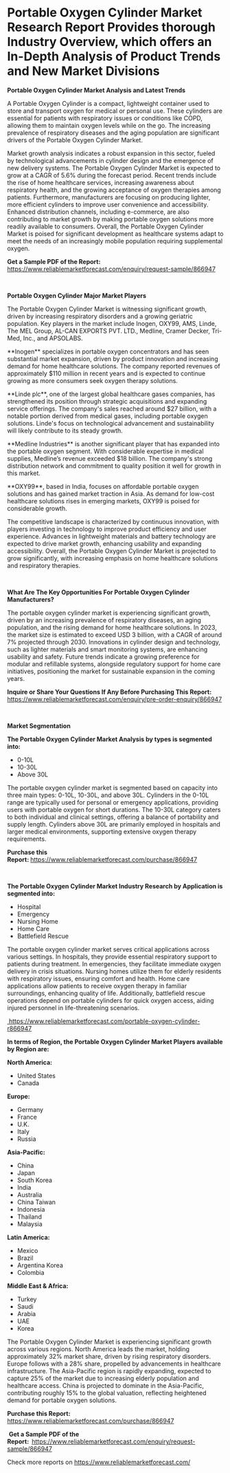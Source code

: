 <p><h1>Portable Oxygen Cylinder Market Research Report Provides thorough Industry Overview, which offers an In-Depth Analysis of Product Trends and New Market Divisions</h1></p><p><strong>Portable Oxygen Cylinder Market Analysis and Latest Trends</strong></p>
<p><p>A Portable Oxygen Cylinder is a compact, lightweight container used to store and transport oxygen for medical or personal use. These cylinders are essential for patients with respiratory issues or conditions like COPD, allowing them to maintain oxygen levels while on the go. The increasing prevalence of respiratory diseases and the aging population are significant drivers of the Portable Oxygen Cylinder Market.</p><p>Market growth analysis indicates a robust expansion in this sector, fueled by technological advancements in cylinder design and the emergence of new delivery systems. The Portable Oxygen Cylinder Market is expected to grow at a CAGR of 5.6% during the forecast period. Recent trends include the rise of home healthcare services, increasing awareness about respiratory health, and the growing acceptance of oxygen therapies among patients. Furthermore, manufacturers are focusing on producing lighter, more efficient cylinders to improve user convenience and accessibility. Enhanced distribution channels, including e-commerce, are also contributing to market growth by making portable oxygen solutions more readily available to consumers. Overall, the Portable Oxygen Cylinder Market is poised for significant development as healthcare systems adapt to meet the needs of an increasingly mobile population requiring supplemental oxygen.</p></p>
<p><strong>Get a Sample PDF of the Report:&nbsp;</strong> <a href="https://www.reliablemarketforecast.com/enquiry/request-sample/866947?utm_campaign=1899&utm_medium=2&utm_source=Github&utm_content=ia&utm_term=10042025&utm_id=portable-oxygen-cylinder">https://www.reliablemarketforecast.com/enquiry/request-sample/866947</a></p>
<p>&nbsp;</p>
<p><strong>Portable Oxygen Cylinder Major Market Players</strong></p>
<p><p>The Portable Oxygen Cylinder Market is witnessing significant growth, driven by increasing respiratory disorders and a growing geriatric population. Key players in the market include Inogen, OXY99, AMS, Linde, The MEL Group, AL-CAN EXPORTS PVT. LTD., Medline, Cramer Decker, Tri-Med, Inc., and APSOLABS.</p><p>**Inogen** specializes in portable oxygen concentrators and has seen substantial market expansion, driven by product innovation and increasing demand for home healthcare solutions. The company reported revenues of approximately $110 million in recent years and is expected to continue growing as more consumers seek oxygen therapy solutions.</p><p>**Linde plc**, one of the largest global healthcare gases companies, has strengthened its position through strategic acquisitions and expanding service offerings. The company's sales reached around $27 billion, with a notable portion derived from medical gases, including portable oxygen solutions. Linde's focus on technological advancement and sustainability will likely contribute to its steady growth.</p><p>**Medline Industries** is another significant player that has expanded into the portable oxygen segment. With considerable expertise in medical supplies, Medline’s revenue exceeded $18 billion. The company's strong distribution network and commitment to quality position it well for growth in this market.</p><p>**OXY99**, based in India, focuses on affordable portable oxygen solutions and has gained market traction in Asia. As demand for low-cost healthcare solutions rises in emerging markets, OXY99 is poised for considerable growth.</p><p>The competitive landscape is characterized by continuous innovation, with players investing in technology to improve product efficiency and user experience. Advances in lightweight materials and battery technology are expected to drive market growth, enhancing usability and expanding accessibility. Overall, the Portable Oxygen Cylinder Market is projected to grow significantly, with increasing emphasis on home healthcare solutions and respiratory therapies.</p></p>
<p>&nbsp;</p>
<p><strong>What Are The Key Opportunities For Portable Oxygen Cylinder Manufacturers?</strong></p>
<p><p>The portable oxygen cylinder market is experiencing significant growth, driven by an increasing prevalence of respiratory diseases, an aging population, and the rising demand for home healthcare solutions. In 2023, the market size is estimated to exceed USD 3 billion, with a CAGR of around 7% projected through 2030. Innovations in cylinder design and technology, such as lighter materials and smart monitoring systems, are enhancing usability and safety. Future trends indicate a growing preference for modular and refillable systems, alongside regulatory support for home care initiatives, positioning the market for sustainable expansion in the coming years.</p></p>
<p><strong>Inquire or Share Your Questions If Any Before Purchasing This Report:</strong> <a href="https://www.reliablemarketforecast.com/enquiry/pre-order-enquiry/866947?utm_campaign=1899&utm_medium=2&utm_source=Github&utm_content=ia&utm_term=10042025&utm_id=portable-oxygen-cylinder">https://www.reliablemarketforecast.com/enquiry/pre-order-enquiry/866947</a></p>
<p>&nbsp;</p>
<p><strong>Market Segmentation</strong></p>
<p><strong>The Portable Oxygen Cylinder Market Analysis by types is segmented into:</strong></p>
<p><ul><li>0-10L</li><li>10-30L</li><li>Above 30L</li></ul></p>
<p><p>The portable oxygen cylinder market is segmented based on capacity into three main types: 0-10L, 10-30L, and above 30L. Cylinders in the 0-10L range are typically used for personal or emergency applications, providing users with portable oxygen for short durations. The 10-30L category caters to both individual and clinical settings, offering a balance of portability and supply length. Cylinders above 30L are primarily employed in hospitals and larger medical environments, supporting extensive oxygen therapy requirements.</p></p>
<p><strong>Purchase this Report:&nbsp;</strong><a href="https://www.reliablemarketforecast.com/purchase/866947?utm_campaign=1899&utm_medium=2&utm_source=Github&utm_content=ia&utm_term=10042025&utm_id=portable-oxygen-cylinder">https://www.reliablemarketforecast.com/purchase/866947</a></p>
<p>&nbsp;</p>
<p><strong>The Portable Oxygen Cylinder Market Industry Research by Application is segmented into:</strong></p>
<p><ul><li>Hospital</li><li>Emergency</li><li>Nursing Home</li><li>Home Care</li><li>Battlefield Rescue</li></ul></p>
<p><p>The portable oxygen cylinder market serves critical applications across various settings. In hospitals, they provide essential respiratory support to patients during treatment. In emergencies, they facilitate immediate oxygen delivery in crisis situations. Nursing homes utilize them for elderly residents with respiratory issues, ensuring comfort and health. Home care applications allow patients to receive oxygen therapy in familiar surroundings, enhancing quality of life. Additionally, battlefield rescue operations depend on portable cylinders for quick oxygen access, aiding injured personnel in life-threatening scenarios.</p></p>
<p><a href="https://www.reliablemarketforecast.com/portable-oxygen-cylinder-r866947?utm_campaign=1899&utm_medium=2&utm_source=Github&utm_content=ia&utm_term=10042025&utm_id=portable-oxygen-cylinder">&nbsp;https://www.reliablemarketforecast.com/portable-oxygen-cylinder-r866947</a></p>
<p><strong>In terms of Region, the Portable Oxygen Cylinder Market Players available by Region are:</strong></p>
<p>
    <p> <strong> North America: </strong>
        <ul>
            <li>United States</li>
            <li>Canada</li>
        </ul>
        </p> 
    <p> <strong> Europe: </strong>
        <ul>
            <li>Germany</li>
            <li>France</li>
            <li>U.K.</li>
            <li>Italy</li>
            <li>Russia</li>
        </ul>
        </p> 
    <p> <strong> Asia-Pacific: </strong>
        <ul>
            <li>China</li>
            <li>Japan</li>
            <li>South Korea</li>
            <li>India</li>
            <li>Australia</li>
            <li>China Taiwan</li>
            <li>Indonesia</li>
            <li>Thailand</li>
            <li>Malaysia</li>
        </ul>
        </p> 
    <p> <strong> Latin America: </strong>
        <ul>
            <li>Mexico</li>
            <li>Brazil</li>
            <li>Argentina Korea</li>
            <li>Colombia</li>
        </ul>
        </p> 
    <p> <strong> Middle East & Africa: </strong>
        <ul>
            <li>Turkey</li>
            <li>Saudi</li>
            <li>Arabia</li>
            <li>UAE</li>
            <li>Korea</li>
        </ul>
    </p>
    </p>
<p><p>The Portable Oxygen Cylinder Market is experiencing significant growth across various regions. North America leads the market, holding approximately 32% market share, driven by rising respiratory disorders. Europe follows with a 28% share, propelled by advancements in healthcare infrastructure. The Asia-Pacific region is rapidly expanding, expected to capture 25% of the market due to increasing elderly population and healthcare access. China is projected to dominate in the Asia-Pacific, contributing roughly 15% to the global valuation, reflecting heightened demand for portable oxygen solutions.</p></p>
<p><strong>Purchase this Report: </strong><a href="https://www.reliablemarketforecast.com/purchase/866947?utm_campaign=1899&utm_medium=2&utm_source=Github&utm_content=ia&utm_term=10042025&utm_id=portable-oxygen-cylinder">https://www.reliablemarketforecast.com/purchase/866947</a></p>
<p>&nbsp;<strong>Get a Sample PDF of the Report:&nbsp;&nbsp;</strong><a href="https://www.reliablemarketforecast.com/enquiry/request-sample/866947?utm_campaign=1899&utm_medium=2&utm_source=Github&utm_content=ia&utm_term=10042025&utm_id=portable-oxygen-cylinder">https://www.reliablemarketforecast.com/enquiry/request-sample/866947</a></p>
<p><strong></strong></p>
<p>Check more reports on <a href="https://www.reliablemarketforecast.com/?utm_campaign=1899&utm_medium=2&utm_source=Github&utm_content=ia&utm_term=10042025&utm_id=portable-oxygen-cylinder">https://www.reliablemarketforecast.com/</a></p>